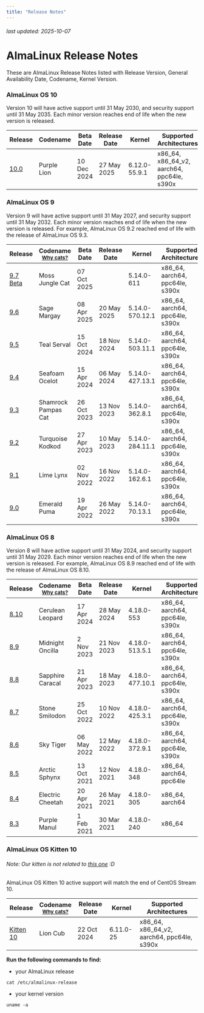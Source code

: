 ```yaml
---
title: "Release Notes"
---
```


###### last updated: 2025-10-07

# AlmaLinux Release Notes

These are AlmaLinux Release Notes listed with Release Version, General Availability Date, Codename, Kernel Version.

### AlmaLinux OS 10

Version 10 will have active support until 31 May 2030, and security support until 31 May 2035. Each minor version reaches end of life when the new version is released.

| Release                     | Codename    | Beta Date   | Release Date | Kernel        | Supported Architectures                    |
| --------------------------- | ----------- | ----------- | ------------ | ------------- | ------------------------------------------ |
| [10.0](/release-notes/10.0) | Purple Lion | 10 Dec 2024 | 27 May 2025  | 6.12.0-55.9.1 | x86_64, x86_64_v2, aarch64, ppc64le, s390x |

### AlmaLinux OS 9

Version 9 will have active support until 31 May 2027, and security support until 31 May 2032. Each minor version reaches end of life when the new version is released. For example, AlmaLinux OS 9.2 reached end of life with the release of AlmaLinux OS 9.3.

| Release                             | Codename <br /> <small>[Why cats?](/FAQ.html#why-does-the-almalinux-codename-include-cats)</small> | Beta Date   | Release Date | Kernel          | Supported Architectures         |
| ----------------------------------- | -------------------------------------------------------------------------------------------------- | ----------- | ------------ | --------------- | ------------------------------- |
| [9.7 Beta](/release-notes/9.7-beta) | Moss Jungle Cat                                                                                    | 07 Oct 2025 |              | 5.14.0-611      | x86_64, aarch64, ppc64le, s390x |
| [9.6](/release-notes/9.6)           | Sage Margay                                                                                        | 08 Apr 2025 | 20 May 2025  | 5.14.0-570.12.1 | x86_64, aarch64, ppc64le, s390x |
| [9.5](/release-notes/9.5)           | Teal Serval                                                                                        | 15 Oct 2024 | 18 Nov 2024  | 5.14.0-503.11.1 | x86_64, aarch64, ppc64le, s390x |
| [9.4](/release-notes/9.4)           | Seafoam Ocelot                                                                                     | 15 Apr 2024 | 06 May 2024  | 5.14.0-427.13.1 | x86_64, aarch64, ppc64le, s390x |
| [9.3](/release-notes/9.3)           | Shamrock Pampas Cat                                                                                | 26 Oct 2023 | 13 Nov 2023  | 5.14.0-362.8.1  | x86_64, aarch64, ppc64le, s390x |
| [9.2](/release-notes/9.2)           | Turquoise Kodkod                                                                                   | 27 Apr 2023 | 10 May 2023  | 5.14.0-284.11.1 | x86_64, aarch64, ppc64le, s390x |
| [9.1](/release-notes/9.1)           | Lime Lynx                                                                                          | 02 Nov 2022 | 16 Nov 2022  | 5.14.0-162.6.1  | x86_64, aarch64, ppc64le, s390x |
| [9.0](/release-notes/9.0)           | Emerald Puma                                                                                       | 19 Apr 2022 | 26 May 2022  | 5.14.0-70.13.1  | x86_64, aarch64, ppc64le, s390x |

### AlmaLinux OS 8

Version 8 will have active support until 31 May 2024, and security support until 31 May 2029. Each minor version reaches end of life when the new version is released. For example, AlmaLinux OS 8.9 reached end of life with the release of AlmaLinux OS 8.10.

| Release                     | Codename <br /> <small>[Why cats?](/FAQ.html#why-does-the-almalinux-codename-include-cats)</small> | Beta Date   | Release Date | Kernel          | Supported Architectures         |
| --------------------------- | -------------------------------------------------------------------------------------------------- | ----------- | ------------ | --------------- | ------------------------------- |
| [8.10](/release-notes/8.10) | Cerulean Leopard                                                                                   | 17 Apr 2024 | 28 May 2024  | 4.18.0-553      | x86_64, aarch64, ppc64le, s390x |
| [8.9](/release-notes/8.9)   | Midnight Oncilla                                                                                   | 2 Nov 2023  | 21 Nov 2023  | 4.18.0-513.5.1  | x86_64, aarch64, ppc64le, s390x |
| [8.8](/release-notes/8.8)   | Sapphire Caracal                                                                                   | 21 Apr 2023 | 18 May 2023  | 4.18.0-477.10.1 | x86_64, aarch64, ppc64le, s390x |
| [8.7](/release-notes/8.7)   | Stone Smilodon                                                                                     | 25 Oct 2022 | 10 Nov 2022  | 4.18.0-425.3.1  | x86_64, aarch64, ppc64le, s390x |
| [8.6](/release-notes/8.6)   | Sky Tiger                                                                                          | 06 May 2022 | 12 May 2022  | 4.18.0-372.9.1  | x86_64, aarch64, ppc64le, s390x |
| [8.5](/release-notes/8.5)   | Arctic Sphynx                                                                                      | 13 Oct 2021 | 12 Nov 2021  | 4.18.0-348      | x86_64, aarch64, ppc64le        |
| [8.4](/release-notes/8.4)   | Electric Cheetah                                                                                   | 20 Apr 2021 | 26 May 2021  | 4.18.0-305      | x86_64, aarch64                 |
| [8.3](/release-notes/8.3)   | Purple Manul                                                                                       | 1 Feb 2021  | 30 Mar 2021  | 4.18.0-240      | x86_64                          |

### AlmaLinux OS Kitten 10

###### Note: Our kitten is not related to [this one](https://www.sandia.gov/ccr/software/kitten-lightweight-kernel/) :D

AlmaLinux OS Kitten 10 active support will match the end of CentOS Stream 10.

| Release                               | Codename <br /> <small>[Why cats?](/FAQ.html#why-does-the-almalinux-codename-include-cats)</small> | Release Date | Kernel    | Supported Architectures                    |
| ------------------------------------- | -------------------------------------------------------------------------------------------------- | ------------ | --------- | ------------------------------------------ |
| [Kitten 10](/release-notes/kitten-10) | Lion Cub                                                                                           | 22 Oct 2024  | 6.11.0-25 | x86_64, x86_64_v2, aarch64, ppc64le, s390x |

**Run the following commands to find:**

- your AlmaLinux release

```
cat /etc/almalinux-release
```

- your kernel version

```
uname -a
```
